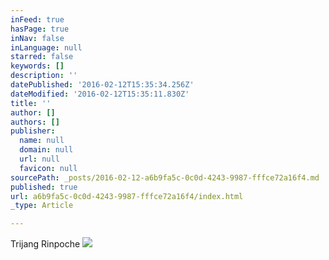 ```yaml
---
inFeed: true
hasPage: true
inNav: false
inLanguage: null
starred: false
keywords: []
description: ''
datePublished: '2016-02-12T15:35:34.256Z'
dateModified: '2016-02-12T15:35:11.830Z'
title: ''
author: []
authors: []
publisher:
  name: null
  domain: null
  url: null
  favicon: null
sourcePath: _posts/2016-02-12-a6b9fa5c-0c0d-4243-9987-fffce72a16f4.md
published: true
url: a6b9fa5c-0c0d-4243-9987-fffce72a16f4/index.html
_type: Article

---
```

Trijang Rinpoche
![](https://the-grid-user-content.s3-us-west-2.amazonaws.com/51d76f14-5712-4268-a005-84487528b32d.jpg)